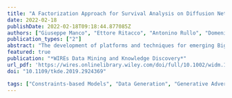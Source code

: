 ```yaml
---
title: "A Factorization Approach for Survival Analysis on Diffusion Networks"
date: 2022-02-18
publishDate: 2022-02-18T09:18:44.877085Z
authors: ["Giuseppe Manco", "Ettore Ritacco", "Antonino Rullo", "Domenico Saccà", "Edoardo Serra"]
publication_types: ["2"]
abstract: "The development of platforms and techniques for emerging Big Data and Machine Learning applications requires the availability of real-life datasets. A possible solution is to synthesize datasets that reflect patterns of real ones using a two-step approach: first, a real dataset X is analyzed to derive relevant patterns Z and, then, to use such patterns for reconstructing a new dataset  𝑋′that preserves the main characteristics of X. This survey explores two possible approaches: (1) Constraint-based generation and (2) probabilistic generative modeling. The former is devised using inverse mining (IFM) techniques, and consists of generating a dataset satisfying given support constraints on the itemsets of an input set, that are typically the frequent ones. By contrast, for the latter approach, recent developments in probabilistic generative modeling (PGM) are explored that model the generation as a sampling process from a parametric distribution, typically encoded as neural network. The two approaches are compared by providing an overview of their instantiations for the case of discrete data and discussing their pros and cons."
featured: true
publication: "*WIREs Data Mining and Knowledge Discovery*"
url_pdf: 'https://wires.onlinelibrary.wiley.com/doi/full/10.1002/widm.1450'
doi: "10.1109/tkde.2019.2924369"

tags: ["Constraints-based Models", "Data Generation", "Generative Adversarial Networks", "Inverse Frequent Itemset Mining", "Synthetic Dataset", "Variational autoencoders", "Generative Models"]
---
```


